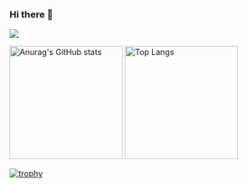 ### Hi there 👋

![](https://github-profile-summary-cards.vercel.app/api/cards/profile-details?username=lcoma&theme=nord_bright&count_private=true)

<p align="left">
  <img alt="Anurag's GitHub stats" height="200px" src="https://github-readme-status-jade.vercel.app/api?username=lcoma&show_icons=true&count_private=true&include_all_commits=true" />
  <img alt="Top Langs" height="200px" src="https://github-readme-status-jade.vercel.app/api/top-langs/?username=lcoma&layout=compact&count_private=true&langs_count=8" />
</p>

[![trophy](https://github-profile-trophy.vercel.app/?username=lcoma)](https://github.com/ryo-ma/github-profile-trophy)


<!--
**lcoma/lcoma** is a ✨ _special_ ✨ repository because its `README.md` (this file) appears on your GitHub profile.

Here are some ideas to get you started:

- 🔭 I’m currently working on ...
- 🌱 I’m currently learning ...
- 👯 I’m looking to collaborate on ...
- 🤔 I’m looking for help with ...
- 💬 Ask me about ...
- 📫 How to reach me: ...
- 😄 Pronouns: ...
- ⚡ Fun fact: ...
-->
